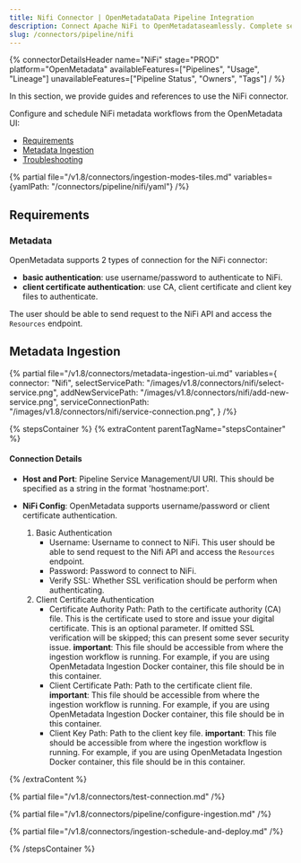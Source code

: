 ```yaml
---
title: Nifi Connector | OpenMetadataData Pipeline Integration
description: Connect Apache NiFi to OpenMetadataseamlessly. Complete setup guide for NiFi pipeline connector with step-by-step configuration and metadata extraction.
slug: /connectors/pipeline/nifi
---
```


{% connectorDetailsHeader
name="NiFi"
stage="PROD"
platform="OpenMetadata"
availableFeatures=["Pipelines", "Usage", "Lineage"]
unavailableFeatures=["Pipeline Status", "Owners", "Tags"]
/ %}

In this section, we provide guides and references to use the NiFi connector.

Configure and schedule NiFi metadata workflows from the OpenMetadata UI:

- [Requirements](#requirements)
- [Metadata Ingestion](#metadata-ingestion)
- [Troubleshooting](/connectors/pipeline/nifi/troubleshooting)

{% partial file="/v1.8/connectors/ingestion-modes-tiles.md" variables={yamlPath: "/connectors/pipeline/nifi/yaml"} /%}

## Requirements

### Metadata
OpenMetadata supports 2 types of connection for the NiFi connector:
- **basic authentication**: use username/password to authenticate to NiFi. 
- **client certificate authentication**: use CA, client certificate and client key files to authenticate.

The user should be able to send request to the NiFi API and access the `Resources` endpoint.

## Metadata Ingestion

{% partial 
  file="/v1.8/connectors/metadata-ingestion-ui.md" 
  variables={
    connector: "Nifi", 
    selectServicePath: "/images/v1.8/connectors/nifi/select-service.png",
    addNewServicePath: "/images/v1.8/connectors/nifi/add-new-service.png",
    serviceConnectionPath: "/images/v1.8/connectors/nifi/service-connection.png",
} 
/%}

{% stepsContainer %}
{% extraContent parentTagName="stepsContainer" %}

#### Connection Details

- **Host and Port**: Pipeline Service Management/UI URI. This should be specified as a string in the format 'hostname:port'.  

- **NiFi Config**: OpenMetadata supports username/password or client certificate authentication.
    1. Basic Authentication
        - Username: Username to connect to NiFi. This user should be able to send request to the Nifi API and access the `Resources` endpoint.
        - Password: Password to connect to NiFi.
        - Verify SSL: Whether SSL verification should be perform when authenticating.
    2. Client Certificate Authentication
        - Certificate Authority Path: Path to the certificate authority (CA) file. This is the certificate used to store and issue your digital certificate. This is an optional parameter. If omitted SSL verification will be skipped; this can present some sever security issue.
        **important**: This file should be accessible from where the ingestion workflow is running. For example, if you are using OpenMetadata Ingestion Docker container, this file should be in this container.
        - Client Certificate Path: Path to the certificate client file.
        **important**: This file should be accessible from where the ingestion workflow is running. For example, if you are using OpenMetadata Ingestion Docker container, this file should be in this container.
        - Client Key Path: Path to the client key file.
        **important**: This file should be accessible from where the ingestion workflow is running. For example, if you are using OpenMetadata Ingestion Docker container, this file should be in this container.

{% /extraContent %}

{% partial file="/v1.8/connectors/test-connection.md" /%}

{% partial file="/v1.8/connectors/pipeline/configure-ingestion.md" /%}

{% partial file="/v1.8/connectors/ingestion-schedule-and-deploy.md" /%}

{% /stepsContainer %}
